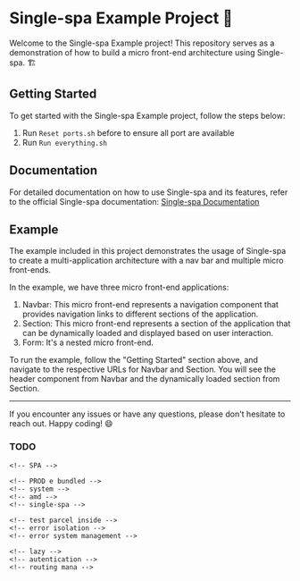 Single-spa Example Project 🚀
=============================

Welcome to the Single-spa Example project! This repository serves as a demonstration of how to build a micro front-end architecture using Single-spa. 🏗️

Getting Started
---------------

To get started with the Single-spa Example project, follow the steps below:

1.  Run `Reset ports.sh` before to ensure all port are available
2.  Run `Run everything.sh`

Documentation
-------------

For detailed documentation on how to use Single-spa and its features, refer to the official Single-spa documentation: [Single-spa Documentation](https://single-spa.js.org/docs/)

Example
-------

The example included in this project demonstrates the usage of Single-spa to create a multi-application architecture with a nav bar and multiple micro front-ends.

In the example, we have three micro front-end applications:

1.  Navbar: This micro front-end represents a navigation component that provides navigation links to different sections of the application.
2.  Section: This micro front-end represents a section of the application that can be dynamically loaded and displayed based
   on user interaction.
3. Form: It's a nested micro front-end.

To run the example, follow the "Getting Started" section above, and navigate to the respective URLs for Navbar and Section.
You will see the header component from Navbar and the dynamically loaded section from Section.

* * * * *

If you encounter any issues or have any questions, please don't hesitate to reach out. Happy coding! 😄




### TODO

    <!-- SPA -->

    <!-- PROD e bundled -->
    <!-- system -->
    <!-- amd -->
    <!-- single-spa -->

    <!-- test parcel inside -->
    <!-- error isolation -->
    <!-- error system management -->

    <!-- lazy -->
    <!-- autentication -->
    <!-- routing mana -->

